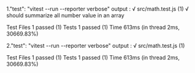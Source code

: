 1."test": "vitest --run --reporter verbose"
output :
√ src/math.test.js (1)
   √ should summarize all number value in an array

Test Files  1 passed (1)
     Tests  1 passed (1)
      Time  613ms (in thread 2ms, 30669.83%)


2."test": "vitest --run --reporter verbose"
output :
√ src/math.test.js (1)

Test Files  1 passed (1)
     Tests  1 passed (1)
      Time  613ms (in thread 2ms, 30669.83%)